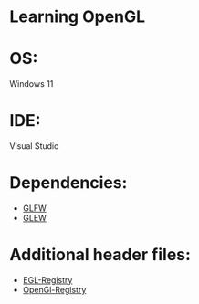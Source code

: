 # Learning OpenGL

# OS:
Windows 11

# IDE:
Visual Studio

# Dependencies:
- [GLFW](https://www.glfw.org/download)
- [GLEW](https://glew.sourceforge.net/index.html)
# Additional header files: 
- [EGL-Registry](https://github.com/KhronosGroup/EGL-Registry)
- [OpenGl-Registry](https://github.com/KhronosGroup/OpenGL-Registry)